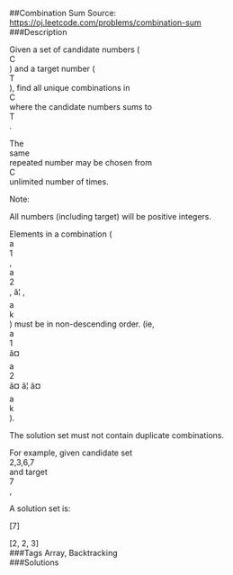 ##Combination Sum
Source: https://oj.leetcode.com/problems/combination-sum  
###Description

                

Given a set of candidate numbers (  
C  
) and a target number (  
T  
), find all unique combinations in   
C  
 where the candidate numbers sums to   
T  
. 
  


  
The   
same  
 repeated number may be chosen from   
C  
 unlimited number of times.
  


  
Note:  

  

  
All numbers (including target) will be positive integers.  

  
Elements in a combination (  
a  
1  
,   
a  
2  
, â¦ ,   
a  
k  
) must be in non-descending order. (ie,   
a  
1  
 â¤   
a  
2  
 â¤ â¦ â¤   
a  
k  
).  

  
The solution set must not contain duplicate combinations.  

  



  

For example, given candidate set   
2,3,6,7  
 and target   
7  
,   

A solution set is:   

  
[7]  
   

  
[2, 2, 3]  
###Tags
Array, Backtracking  
###Solutions